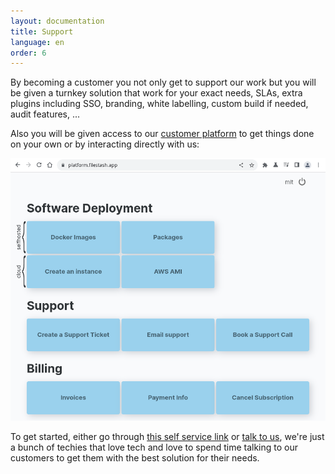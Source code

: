 ```yaml
---
layout: documentation
title: Support
language: en
order: 6
---
```


By becoming a customer you not only get to support our work but you will be given a turnkey solution that work for your exact needs, SLAs, extra plugins including SSO, branding, white labelling, custom build if needed, audit features, ...

Also you will be given access to our [customer platform](https://platform.filestash.app) to get things done on your own or by interacting directly with us:

<img class="fancy" src="/img/screenshots/doc_support.png" alt="setup screenshot" />

To get started, either go through [this self service link](/redirect.html?origin=doc::support&url=https://buy.stripe.com/8wM4hE0Q64T40QU3cd) or [talk to us](/pricing/?modal=support&origin), we're just a bunch of techies that love tech and love to spend time talking to our customers to get them with the best solution for their needs.
